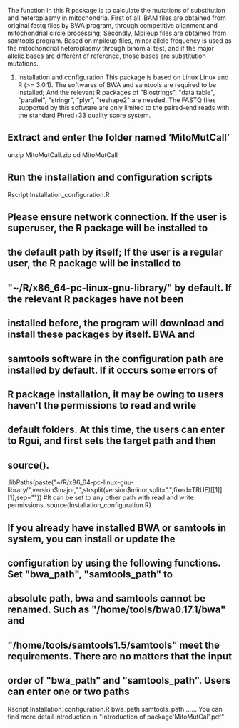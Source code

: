 The function in this R package is to calculate the mutations of substitution and heteroplasmy in mitochondria.
First of all, BAM files are obtained from original fastq files by BWA program, through competitive alignment 
and mitochondrial circle processing; Secondly, Mpileup files are obtained from samtools program. Based on 
mpileup files, minor allele frequency is used as the mitochondrial heteroplasmy through binomial test, and
if the major allelic bases are different of reference, those bases are substitution mutations.

1. Installation and configuration
This package is based on Linux Linux and R (>= 3.0.1). The softwares of BWA and samtools are required to be installed;
And the relevant R packages of "Biostrings", "data.table", "parallel", "stringr", "plyr", "reshape2" are needed. 
The FASTQ files supported by this software are only limited to the paired-end reads with the standard Phred+33 quality score system.

## Extract and enter the folder named ‘MitoMutCall’

unzip MitoMutCall.zip
cd MitoMutCall

## Run the installation and configuration scripts

Rscript Installation_configuration.R

## Please ensure network connection. If the user is superuser, the R package will be installed to  
## the default path by itself; If the user is a regular user, the R package will be installed to         
## "~/R/x86_64-pc-linux-gnu-library/" by default. If the relevant R packages have not been     
## installed before, the program will download and install these packages by itself. BWA and    
## samtools software in the configuration path are installed by default. If it occurs some errors of 
## R package installation, it may be owing to users haven’t the permissions to read and write   
## default folders. At this time, the users can enter to Rgui, and first sets the target path and then 
## source().

.libPaths(paste("~/R/x86_64-pc-linux-gnu-library/",version$major,".",strsplit(version$minor,split=".",fixed=TRUE)[[1]][1],sep="")) 
#It can be set to any other path with read and write permissions.
source(Installation_configuration.R)

## If you already have installed BWA or samtools in system, you can install or update the      
## configuration by using the following functions. Set "bwa_path", "samtools_path" to        
## absolute path, bwa and samtools cannot be renamed. Such as "/home/tools/bwa0.17.1/bwa" and 
## "/home/tools/samtools1.5/samtools" meet the requirements. There are no matters that the input 
## order of "bwa_path" and "samtools_path". Users can enter one or two paths

Rscript Installation_configuration.R bwa_path samtools_path
……
You can find more detail introduction in "Introduction of package'MitoMutCal'.pdf"

